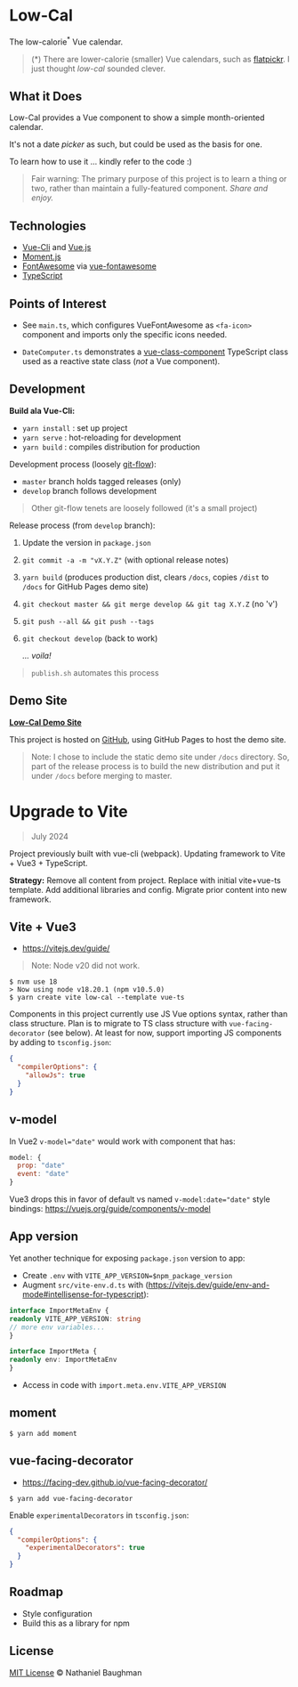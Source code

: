 # Low-Cal

The low-calorie<sup>*</sup> Vue calendar.

> (*) There are lower-calorie (smaller) Vue calendars, such as [flatpickr](https://github.com/flatpickr/flatpickr). I just thought _low-cal_ sounded clever.

## What it Does

Low-Cal provides a Vue component to show a simple month-oriented calendar.

It's not a date _picker_ as such, but could be used as the basis for one.

To learn how to use it ... kindly refer to the code :)

> Fair warning: The primary purpose of this project is to learn a thing or two, rather than maintain a fully-featured component. _Share and enjoy._

## Technologies

* [Vue-Cli](https://cli.vuejs.org/) and [Vue.js](https://vuejs.org/)
* [Moment.js](https://momentjs.com/)
* [FontAwesome](https://fontawesome.com/) via [vue-fontawesome](https://github.com/FortAwesome/vue-fontawesome)
* [TypeScript](https://www.typescriptlang.org/)

## Points of Interest

* See `main.ts`, which configures VueFontAwesome as `<fa-icon>` component and imports only the specific icons needed.

* `DateComputer.ts` demonstrates a [vue-class-component](https://github.com/vuejs/vue-class-component) TypeScript class used as a reactive state class (_not_ a Vue component).

## Development

**Build ala Vue-Cli:**

* `yarn install` : set up project
* `yarn serve` : hot-reloading for development
* `yarn build` : compiles distribution for production

Development process (loosely [git-flow](https://nvie.com/posts/a-successful-git-branching-model/)):

* `master` branch holds tagged releases (only)
* `develop` branch follows development

> Other git-flow tenets are loosely followed (it's a small project)

Release process (from `develop` branch):

1. Update the version in `package.json`
2. `git commit -a -m "vX.Y.Z"` (with optional release notes)
3. `yarn build` (produces production dist, clears `/docs`, copies `/dist` to `/docs` for GitHub Pages demo site)
4. `git checkout master && git merge develop && git tag X.Y.Z` (no 'v')
5. `git push --all && git push --tags`
6. `git checkout develop` (back to work)

    _... voila!_

> `publish.sh` automates this process

## Demo Site

[**Low-Cal Demo Site**](https://nebaughman.github.io/low-cal)

This project is hosted on [GitHub](https://github.com/), using GitHub Pages to host the demo site.

> Note: I chose to include the static demo site under `/docs` directory. So, part of the release process is to build the new distribution and put it under `/docs` before merging to master.

# Upgrade to Vite

> July 2024

Project previously built with vue-cli (webpack). Updating framework to Vite + Vue3 + TypeScript.

**Strategy:** Remove all content from project. Replace with initial vite+vue-ts template. Add additional libraries and config. Migrate prior content into new framework.

## Vite + Vue3

- https://vitejs.dev/guide/

> Note: Node v20 did not work.

```
$ nvm use 18
> Now using node v18.20.1 (npm v10.5.0)
$ yarn create vite low-cal --template vue-ts
```

Components in this project currently use JS Vue options syntax, rather than class structure. Plan is to migrate to TS class structure with `vue-facing-decorator` (see below). At least for now, support importing JS components by adding to `tsconfig.json`:
```json
{
  "compilerOptions": {
    "allowJs": true
  }
}
```

## v-model

In Vue2 `v-model="date"` would work with component that has:
```js
model: {
  prop: "date"
  event: "date"
}
```

Vue3 drops this in favor of default vs named `v-model:date="date"` style bindings: https://vuejs.org/guide/components/v-model

## App version

Yet another technique for exposing `package.json` version to app:
- Create `.env` with  `VITE_APP_VERSION=$npm_package_version`
- Augment `src/vite-env.d.ts` with (https://vitejs.dev/guide/env-and-mode#intellisense-for-typescript):
```ts
interface ImportMetaEnv {
readonly VITE_APP_VERSION: string
// more env variables...
}

interface ImportMeta {
readonly env: ImportMetaEnv
}
```
- Access in code with `import.meta.env.VITE_APP_VERSION`

## moment

```
$ yarn add moment
```

## vue-facing-decorator

- https://facing-dev.github.io/vue-facing-decorator/

```
$ yarn add vue-facing-decorator
```
Enable `experimentalDecorators` in `tsconfig.json`:
```json
{
  "compilerOptions": {
    "experimentalDecorators": true
  }
}
```

## Roadmap

- Style configuration
- Build this as a library for npm

## License

[MIT License](LICENSE.txt) &copy; Nathaniel Baughman

